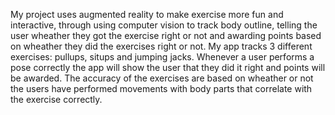 My project uses augmented reality to make exercise more fun and interactive, through using computer vision to track body outline, telling the user wheather they got the exercise right or not and awarding points based on wheather they did the exercises right or not. My app tracks 3 different exercises: pullups, situps and jumping jacks. Whenever a user performs a pose correctly the app will show the user that they did it right and points will be awarded. The accuracy of the exercises are based on wheather or not the users have performed movements with body parts that correlate with the exercise correctly. 
